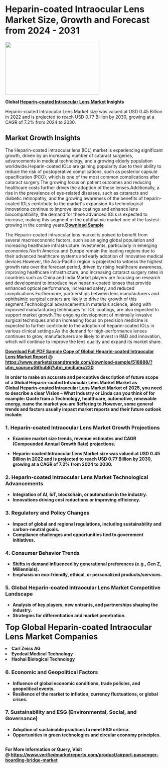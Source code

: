 <H1>Heparin-coated Intraocular Lens Market Size, Growth and Forecast from 2024 - 2031</H1><img class="aligncenter size-medium wp-image-584254" src="https://thirdeyenews.in/wp-content/uploads/2024/09/Global-Market-Research-300x168.jpeg" alt="" width="300" height="168" /><p><strong>Global&nbsp;<a href="https://www.marketsizeandtrends.com/download-sample/518888/?utm_source=Github8j?utm_medium=220">Heparin-coated Intraocular Lens Market</a> Insights</strong></p><p>Heparin-coated Intraocular Lens Market size was valued at USD 0.45 Billion in 2022 and is projected to reach USD 0.77 Billion by 2030, growing at a CAGR of 7.2% from 2024 to 2030.</p><p><h2>Market Growth Insights</h2> <p>The Heparin-coated intraocular lens (IOL) market is experiencing significant growth, driven by an increasing number of cataract surgeries, advancements in medical technology, and a growing elderly population worldwide.Heparin-coated IOLs are gaining popularity due to their ability to reduce the risk of postoperative complications, such as posterior capsule opacification (PCO), which is one of the most common complications after cataract surgery.The growing focus on patient outcomes and reducing healthcare costs further drives the adoption of these lenses.Additionally, a rise in the prevalence of eye-related diseases, such as cataracts and diabetic retinopathy, and the growing awareness of the benefits of heparin-coated IOLs contribute to the market's expansion.As technological innovations continue to improve lens coatings and enhance lens biocompatibility, the demand for these advanced IOLs is expected to increase, making this segment of the ophthalmic market one of the fastest-growing in the coming years.<strong><a href="#">Download Sample</a></strong></p> <p>The Heparin-coated intraocular lens market is poised to benefit from several macroeconomic factors, such as an aging global population and increasing healthcare infrastructure investments, particularly in emerging economies.North America and Europe remain the leading regions due to their advanced healthcare systems and early adoption of innovative medical devices.However, the Asia-Pacific region is projected to witness the highest growth rate over the forecast period, driven by rising healthcare awareness, improving healthcare infrastructure, and increasing cataract surgery rates in countries such as China and India.Market players are focusing on research and development to introduce new heparin-coated lenses that provide enhanced optical performance, increased safety, and reduced complications.Furthermore, partnerships between lens manufacturers and ophthalmic surgical centers are likely to drive the growth of this segment.Technological advancements in materials science, along with improved manufacturing techniques for IOL coatings, are also expected to support market growth.The ongoing development of minimally invasive surgical techniques and an increasing focus on precision medicine is expected to further contribute to the adoption of heparin-coated IOLs in various clinical settings.As the demand for high-performance lenses continues to grow, manufacturers are likely to invest in R&D and innovation, which will continue to improve the lens quality and expand its market share.<strong><a href="#"></p><p><span class=""><strong>Download Full PDF Sample Copy of Global Heparin-coated Intraocular Lens Market Report</strong> @ <a href="https://www.marketsizeandtrends.com/download-sample/518888/?utm_source=Github8j?utm_medium=220" target="_blank">https://www.marketsizeandtrends.com/download-sample/518888/?utm_source=Github8j?utm_medium=220</a></span></p><p>In order to make an accurate and perceptive description of future scope of a Global&nbsp;Heparin-coated Intraocular Lens Market Market as Global&nbsp;Heparin-coated Intraocular Lens Market Market of 2025, you need to describe a clear Vision &ndash; What Industry or Linda can you think of for example: Quote from a Technology, healthcare, automotive, renewable energy, name the market you are Reffering to.However, some general trends and factors usually impact market reports and their future outlook include:</p><h3>1.&nbsp;<strong>Heparin-coated Intraocular Lens Market Growth Projections</strong></h3><ul><li>Examine market size trends, revenue estimates and CAGR (Compounded Annual Growth Rate) projections.</li><li><p>Heparin-coated Intraocular Lens Market size was valued at USD 0.45 Billion in 2022 and is projected to reach USD 0.77 Billion by 2030, growing at a CAGR of 7.2% from 2024 to 2030.</p></li></ul><h3>2.&nbsp;<strong>Heparin-coated Intraocular Lens Market Technological Advancements</strong></h3><ul><li>Integration of AI, IoT, blockchain, or automation in the industry.</li><li>Innovations driving cost reductions or improving efficiency.</li></ul><h3>3.&nbsp;<strong>Regulatory and Policy Changes</strong></h3><ul><li>Impact of global and regional regulations, including sustainability and carbon-neutral goals.</li><li>Compliance challenges and opportunities tied to government initiatives.</li></ul><h3>4.&nbsp;<strong>Consumer Behavior Trends</strong></h3><ul><li>Shifts in demand influenced by generational preferences (e.g., Gen Z, Millennials).</li><li>Emphasis on eco-friendly, ethical, or personalized products/services.</li></ul><h3>5.&nbsp;<strong>Global Heparin-coated Intraocular Lens Market Competitive Landscape</strong></h3><ul><li>Analysis of key players, new entrants, and partnerships shaping the industry.</li><li>Strategies for differentiation and market penetration.</li></ul><p data-pm-slice="1 1 []"><span style="color: inherit; font-family: inherit; font-size: 25px;">Top Global Heparin-coated Intraocular Lens Market Companies</span></p><div class="" data-test-id=""><p><li>Carl Zeiss AG</li><li> Eyedeal Medical Technology</li><li> Haohai Biological Technology</li></p></div><h3>6.&nbsp;<strong>Economic and Geopolitical Factors</strong></h3><ul><li>Influence of global economic conditions, trade policies, and geopolitical events.</li><li>Resilience of the market to inflation, currency fluctuations, or global crises.</li></ul><h3>7.&nbsp;<strong>Sustainability and ESG (Environmental, Social, and Governance)</strong></h3><ul><li>Adoption of sustainable practices to meet ESG criteria.</li><li>Opportunities in green technologies and circular economy principles.</li></ul><h2><strong style="font-size: 14px;">For More Information or Query, Visit @&nbsp;</strong><a style="background-color: #ffffff; font-size: 14px;" href="https://www.marketsizeandtrends.com/report/heparin-coated-intraocular-lens-market/" target="_blank">https://www.verifiedmarketreports.com/product/airport-passenger-boarding-bridge-market</a></h2>